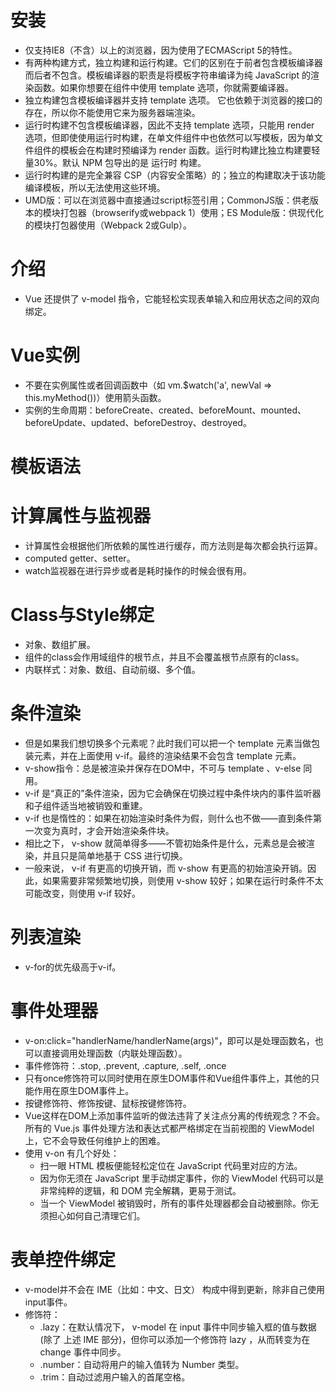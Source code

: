# 安装
- 仅支持IE8（不含）以上的浏览器，因为使用了ECMAScript 5的特性。
- 有两种构建方式，独立构建和运行构建。它们的区别在于前者包含模板编译器而后者不包含。模板编译器的职责是将模板字符串编译为纯 JavaScript 的渲染函数。如果你想要在组件中使用 template 选项，你就需要编译器。
- 独立构建包含模板编译器并支持 template 选项。 它也依赖于浏览器的接口的存在，所以你不能使用它来为服务器端渲染。
- 运行时构建不包含模板编译器，因此不支持 template 选项，只能用 render 选项，但即使使用运行时构建，在单文件组件中也依然可以写模板，因为单文件组件的模板会在构建时预编译为 render 函数。运行时构建比独立构建要轻量30%。默认 NPM 包导出的是 运行时 构建。
- 运行时构建的是完全兼容 CSP（内容安全策略）的；独立的构建取决于该功能编译模板，所以无法使用这些环境。
- UMD版：可以在浏览器中直接通过script标签引用；CommonJS版：供老版本的模块打包器（browserify或webpack 1）使用；ES Module版：供现代化的模块打包器使用（Webpack 2或Gulp）。

# 介绍
- Vue 还提供了 v-model 指令，它能轻松实现表单输入和应用状态之间的双向绑定。


# Vue实例
- 不要在实例属性或者回调函数中（如 vm.$watch('a', newVal => this.myMethod())）使用箭头函数。
- 实例的生命周期：beforeCreate、created、beforeMount、mounted、beforeUpdate、updated、beforeDestroy、destroyed。

# 模板语法

# 计算属性与监视器
- 计算属性会根据他们所依赖的属性进行缓存，而方法则是每次都会执行运算。
- computed getter、setter。
- watch监视器在进行异步或者是耗时操作的时候会很有用。

# Class与Style绑定
- 对象、数组扩展。
- 组件的class会作用域组件的根节点，并且不会覆盖根节点原有的class。
- 内联样式：对象、数组、自动前缀、多个值。

# 条件渲染
- 但是如果我们想切换多个元素呢？此时我们可以把一个 template 元素当做包装元素，并在上面使用 v-if。最终的渲染结果不会包含 template 元素。
- v-show指令：总是被渲染并保存在DOM中，不可与 template 、v-else 同用。
- v-if 是“真正的”条件渲染，因为它会确保在切换过程中条件块内的事件监听器和子组件适当地被销毁和重建。
- v-if 也是惰性的：如果在初始渲染时条件为假，则什么也不做——直到条件第一次变为真时，才会开始渲染条件块。
- 相比之下， v-show 就简单得多——不管初始条件是什么，元素总是会被渲染，并且只是简单地基于 CSS 进行切换。
- 一般来说， v-if 有更高的切换开销，而 v-show 有更高的初始渲染开销。因此，如果需要非常频繁地切换，则使用 v-show 较好；如果在运行时条件不太可能改变，则使用 v-if 较好。

# 列表渲染
- v-for的优先级高于v-if。

# 事件处理器
- v-on:click="handlerName/handlerName(args)"，即可以是处理函数名，也可以直接调用处理函数（内联处理函数）。
- 事件修饰符：.stop, .prevent, .capture, .self, .once
- 只有once修饰符可以同时使用在原生DOM事件和Vue组件事件上，其他的只能作用在原生DOM事件上。
- 按键修饰符、修饰按键、鼠标按键修饰符。
- Vue这样在DOM上添加事件监听的做法违背了关注点分离的传统观念？不会。所有的 Vue.js 事件处理方法和表达式都严格绑定在当前视图的 ViewModel 上，它不会导致任何维护上的困难。
- 使用 v-on 有几个好处：
    * 扫一眼 HTML 模板便能轻松定位在 JavaScript 代码里对应的方法。
    * 因为你无须在 JavaScript 里手动绑定事件，你的 ViewModel 代码可以是非常纯粹的逻辑，和 DOM 完全解耦，更易于测试。
    * 当一个 ViewModel 被销毁时，所有的事件处理器都会自动被删除。你无须担心如何自己清理它们。

# 表单控件绑定
- v-model并不会在 IME（比如：中文、日文） 构成中得到更新，除非自己使用input事件。
- 修饰符：
    * .lazy：在默认情况下， v-model 在 input 事件中同步输入框的值与数据 (除了 上述 IME 部分)，但你可以添加一个修饰符 lazy ，从而转变为在 change 事件中同步。
    * .number：自动将用户的输入值转为 Number 类型。
    * .trim：自动过滤用户输入的首尾空格。
